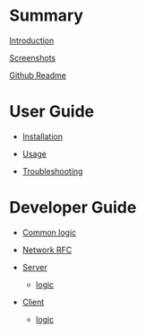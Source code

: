 # Summary

[Introduction](docs/introduction.md)

[Screenshots](docs/screenshots.md)

[Github Readme](README.md)

# User Guide

- [Installation](docs/user-guide/installation.md)

- [Usage](docs/user-guide/usage.md)

- [Troubleshooting](docs/user-guide/troubleshooting.md)

# Developer Guide

- [Common logic](docs/developer-guide/common-logic.md)

- [Network RFC](docs/developer-guide/network-rfc.md)

- [Server](docs/developer-guide/server/README.md)
    - [logic]()

- [Client](docs/developer-guide/client/README.md)
    - [logic]()

